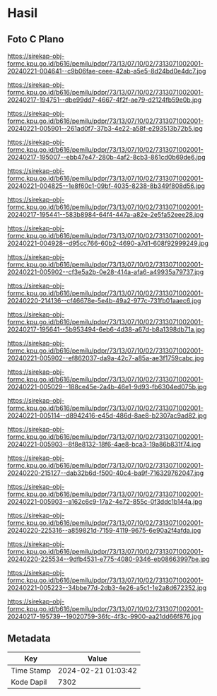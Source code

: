 # Hasil

## Foto C Plano

https://sirekap-obj-formc.kpu.go.id/b616/pemilu/pdpr/73/13/07/10/02/7313071002001-20240221-004641--c9b06fae-ceee-42ab-a5e5-8d24bd0e4dc7.jpg

https://sirekap-obj-formc.kpu.go.id/b616/pemilu/pdpr/73/13/07/10/02/7313071002001-20240217-194751--dbe99dd7-4667-4f2f-ae79-d2124fb59e0b.jpg

https://sirekap-obj-formc.kpu.go.id/b616/pemilu/pdpr/73/13/07/10/02/7313071002001-20240221-005901--261ad0f7-37b3-4e22-a58f-e293513b72b5.jpg

https://sirekap-obj-formc.kpu.go.id/b616/pemilu/pdpr/73/13/07/10/02/7313071002001-20240217-195007--ebb47e47-280b-4af2-8cb3-861cd0b69de6.jpg

https://sirekap-obj-formc.kpu.go.id/b616/pemilu/pdpr/73/13/07/10/02/7313071002001-20240221-004825--1e8f60c1-09bf-4035-8238-8b349f808d56.jpg

https://sirekap-obj-formc.kpu.go.id/b616/pemilu/pdpr/73/13/07/10/02/7313071002001-20240217-195441--583b8984-64f4-447a-a82e-2e5fa52eee28.jpg

https://sirekap-obj-formc.kpu.go.id/b616/pemilu/pdpr/73/13/07/10/02/7313071002001-20240221-004928--d95cc766-60b2-4690-a7d1-608f92999249.jpg

https://sirekap-obj-formc.kpu.go.id/b616/pemilu/pdpr/73/13/07/10/02/7313071002001-20240221-005902--cf3e5a2b-0e28-414a-afa6-a49935a79737.jpg

https://sirekap-obj-formc.kpu.go.id/b616/pemilu/pdpr/73/13/07/10/02/7313071002001-20240220-214136--cf46678e-5e4b-49a2-977c-731fb01aaec6.jpg

https://sirekap-obj-formc.kpu.go.id/b616/pemilu/pdpr/73/13/07/10/02/7313071002001-20240217-195641--5b953494-6eb6-4d38-a67d-b8a1398db71a.jpg

https://sirekap-obj-formc.kpu.go.id/b616/pemilu/pdpr/73/13/07/10/02/7313071002001-20240221-005902--ef862037-da9a-42c7-a85a-ae3f1759cabc.jpg

https://sirekap-obj-formc.kpu.go.id/b616/pemilu/pdpr/73/13/07/10/02/7313071002001-20240221-005029--188ce45e-2a4b-46e1-9d93-fb6304ed075b.jpg

https://sirekap-obj-formc.kpu.go.id/b616/pemilu/pdpr/73/13/07/10/02/7313071002001-20240221-005114--d8942416-e45d-486d-8ae8-b2307ac9ad82.jpg

https://sirekap-obj-formc.kpu.go.id/b616/pemilu/pdpr/73/13/07/10/02/7313071002001-20240221-005903--8f8e8132-18f6-4ae8-bca3-19a86b831f74.jpg

https://sirekap-obj-formc.kpu.go.id/b616/pemilu/pdpr/73/13/07/10/02/7313071002001-20240220-215127--dab32b6d-f500-40c4-ba9f-716329762047.jpg

https://sirekap-obj-formc.kpu.go.id/b616/pemilu/pdpr/73/13/07/10/02/7313071002001-20240221-005903--a162c6c9-17a2-4e72-855c-0f3ddc1b144a.jpg

https://sirekap-obj-formc.kpu.go.id/b616/pemilu/pdpr/73/13/07/10/02/7313071002001-20240220-225316--a859821d-7159-4119-9675-6e90a2f4afda.jpg

https://sirekap-obj-formc.kpu.go.id/b616/pemilu/pdpr/73/13/07/10/02/7313071002001-20240220-225534--9dfb4531-e775-4080-9346-eb08663997be.jpg

https://sirekap-obj-formc.kpu.go.id/b616/pemilu/pdpr/73/13/07/10/02/7313071002001-20240221-005223--34bbe77d-2db3-4e26-a5c1-1e2a8d672352.jpg

https://sirekap-obj-formc.kpu.go.id/b616/pemilu/pdpr/73/13/07/10/02/7313071002001-20240217-195739--19020759-36fc-4f3c-9900-aa21dd66f876.jpg


## Metadata

| Key        | Value               |
| ---------- | ------------------- |
| Time Stamp | 2024-02-21 01:03:42 |
| Kode Dapil | 7302                |



